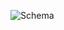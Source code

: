 
![Schema](https://user-images.githubusercontent.com/83420413/164309826-772fbe78-099b-4bcf-9e06-afbe3bd873d3.png)



